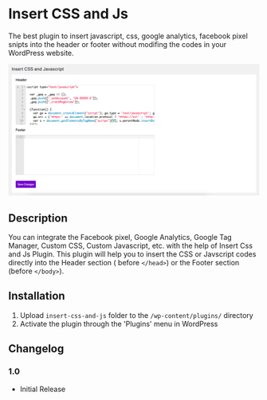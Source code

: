 # Insert CSS and Js
The best plugin to insert javascript, css, google analytics, facebook pixel snipts into the header or footer without modifing the codes in your WordPress website.

![WordPress Insert CSS and JavaScript](https://github.com/webomnizz/insert-css-and-js/raw/master/assets/screenshot-1.png)

## Description

You can integrate the Facebook pixel, Google Analytics, Google Tag Manager, Custom CSS, Custom Javascript, etc. with the help of Insert Css and Js Plugin. This plugin will help you to insert the CSS or Javscript codes directly into the Header section ( before `</head>`) or the Footer section (before `</body>`).

## Installation

1. Upload `insert-css-and-js` folder to the `/wp-content/plugins/` directory
2. Activate the plugin through the 'Plugins' menu in WordPress

## Changelog

### 1.0
* Initial Release
